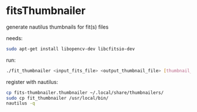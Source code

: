 # fitsThumbnailer
generate nautilus thumbnails for fit(s) files

needs:
```bash
sudo apt-get install libopencv-dev libcfitsio-dev
```

run:
```bash
./fit_thumbnailer <input_fits_file> <output_thumbnail_file> [thumbnail_size]
```

register with nautilus:
```bash
cp fits-thumbnailer.thumbnailer ~/.local/share/thumbnailers/
sudo cp fit_thumbnailer /usr/local/bin/
nautilus -q
```
